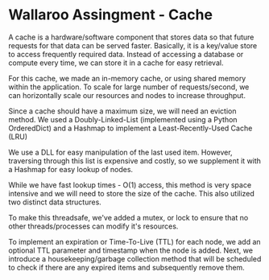 # Wallaroo Assingment - Cache

A cache is a hardware/software component that stores data so that future requests for that data can be served faster. Basically, it is a key/value store to access frequently required data. Instead of accessing a database or compute every time, we can store it in a cache for easy retrieval. 

For this cache, we made an in-memory cache, or using shared memory within the application. To scale for large number of requests/second, we can horizontally scale our resources and nodes to increase throughput. 

Since a cache should have a maximum size, we will need an eviction method. We used a Doubly-Linked-List (implemented using a Python OrderedDict) and a Hashmap to implement a Least-Recently-Used Cache (LRU) 

We use a DLL for easy manipulation of the last used item. However, traversing through this list is expensive and costly, so we supplement it with a Hashmap for easy lookup of nodes. 

While we have fast lookup times - O(1) access, this method is very space intensive and we will need to store the size of the cache. This also utilized two distinct data structures. 

To make this threadsafe, we've added a mutex, or lock to ensure that no other threads/processes can modify it's resources. 

To implement an expiration or Time-To-Live (TTL) for each node, we add an optional TTL parameter and timestamp when the node is added. Next, we introduce a housekeeping/garbage collection method that will be scheduled to check if there are any expired items and subsequently remove them. 
